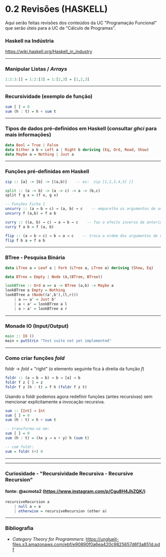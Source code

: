 # 0.2 Revisões (HASKELL)

Aqui serão feitas revisões dos conteúdos da UC "Programação Funcional" que serão úteis para a UC de "Cálculo de Programas".

### Haskell na Indústria
https://wiki.haskell.org/Haskell_in_industry

-----------------------------------------------------------------
### Manipular Listas / _Arrays_
```haskell
1:2:3:[] = 1:2:[3] = 1:[2,3] = [1,2,3]
```
-----------------------------------------------------------------
### Recursividade (exemplo de função)
```haskell
sum [ ] = 0
sum (h : t) = h + sum t
```
-----------------------------------------------------------------

### Tipos de dados pré-definidos em Haskell (consultar _ghci_ para mais informações)
```haskell
data Bool = True | False
data Either a b = Left a | Right b deriving (Eq, Ord, Read, Show) 
data Maybe a = Nothing | Just a
```
-----------------------------------------------------------------

### Funções pré-definidas em Haskell
```haskell
zip :: [a] -> [b] -> [(a,b)]    -- ex:  zip [1,2,3,4,5] []

split :: (a -> b) -> (a -> c) -> a -> (b,c)
split f g x = (f x, g x)

-- Funções Ficha 1
uncurry :: (a → b → c) → (a, b) → c    -- emparelha os argumentos de uma função
uncurry f (a,b) = f a b

curry :: ((a, b) → c) → a → b → c    -- faz o efeito inverso da anterior)
curry f a b = f (a, b)

flip :: (a → b → c) → b → a → c    -- troca a ordem dos argumentos de uma função
flip f b a = f a b
```

-----------------------------------------------------------------

### BTree - Pesquisa Binária

```haskell
data LTree a = Leaf a | Fork (LTree a, LTree a) deriving (Show, Eq)

data BTree = Empty | Node (A,(BTree, BTree))

lookBTree :: Ord a => a -> BTree (a,b) -> Maybe a
lookBTree a Empty = Nothing
lookBTree a (Node((a',b'),(l,r)))
    | a == a' = Just b'
    | a < a' = lookBTree a l
    | a > a' = lookBTree a r
```

------------------------------------------------------------------
### Monade IO (Input/Output)

```haskell
main :: IO ()
main = putStrLn "Test suite not yet implemented"
```

-------------------------------------------------------------------

### Como criar funções _fold_

foldr -> _fold_ + "right" (o elemento seguinte fica à direita da função _f_)
```haskell
foldr :: (a → b → b) → b → [a] → b
foldr f z [ ] = z
foldr f z (h : t) = f h (foldr f z t)
```

Usando o foldr podemos agora redefinir funções (antes recursivas) sem mencionar explicitamente a invocação recursiva.

```haskell
sum :: [Int] → Int
sum [ ] = 0
sum (h : t) = h + sum t

-- transforma-se em:
sum [ ] = 0
sum (h : t) = (λx y → x + y) h (sum t)

-- com foldr:
sum = foldr (+) 0
```

------------------------------------------------------------------



------------------------------------------------------------------

### Curiosidade - "Recursividade Recursiva - Recursive Recursion"
#### fonte: @acmota2 (https://www.instagram.com/p/Cgu8H4JhZQK/)
```haskell
recursiveRecursion a
    | null a = a
    | otherwise = recursiveRecursion (other a)
```

------------------------------------------------------------------

### Bibliografia

- _Category Theory for Programmers_: https://unglueit-files.s3.amazonaws.com/ebf/e90890f0a6ea420c9825657d6f3a851d.pdf
